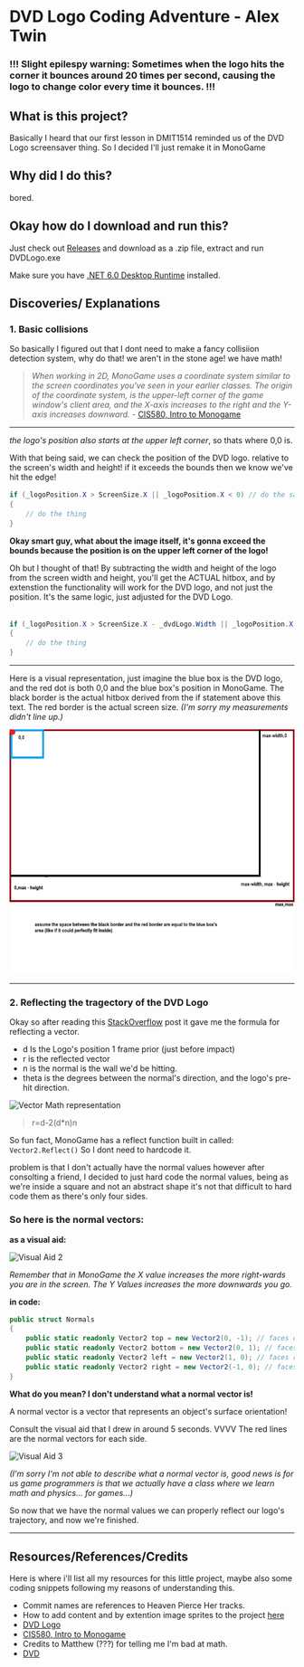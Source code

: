 # DVD Logo Coding Adventure - Alex Twin

### !!! Slight epilespy warning: Sometimes when the logo hits the corner it bounces around 20 times per second, causing the logo to change color every time it bounces. !!!

## What is this project?

Basically I heard that our first lesson in DMIT1514 reminded us of the DVD Logo screensaver thing. So I decided I'll just remake it in MonoGame

## Why did I do this?

bored.

## Okay how do I download and run this?

Just check out [Releases](https://github.com/AlexTwinNAIT/DVDLogo/releases/tag/WidePosting) and download as a .zip file, extract and run DVDLogo.exe

Make sure you have [.NET 6.0 Desktop Runtime](https://dotnet.microsoft.com/en-us/download/dotnet/thank-you/runtime-desktop-6.0.26-windows-x64-installer?cid=getdotnetcore) installed.

## Discoveries/ Explanations

### 1. Basic collisions

So basically I figured out that I dont need to make a fancy collisiion detection system, why do that! we aren't in the stone age! we have math!

> *When working in 2D, MonoGame uses a coordinate system similar to the screen coordinates you've seen in your earlier classes. The origin of the coordinate system, is the upper-left corner of the game window's client area, and the X-axis increases to the right and the Y-axis increases downward.* - [CIS580, Intro to Monogame](https://textbooks.cs.ksu.edu/cis580/01-intro-to-monogame/03-the-game-window/index.html#:~:text=When%20working%20in%202D%2C%20MonoGame,the%20Y-axis%20increases%20downward.)

---
*the logo's position also starts at the upper left corner*, so thats where 0,0 is.

With that being said, we can check the position of the DVD logo. relative to the screen's width and height! if it exceeds the bounds then we know we've hit the edge!

```cs
if (_logoPosition.X > ScreenSize.X || _logoPosition.X < 0) // do the same with the y axis
{
    // do the thing
}
```

**Okay smart guy, what about the image itself, it's gonna exceed the bounds because the position is on the upper left corner of the logo!**

Oh but I thought of that! By subtracting the width and height of the logo from the screen width and height, you'll get the ACTUAL hitbox, and by extenstion the functionality will work for the DVD logo, and not just the position. It's the same logic, just adjusted for the DVD Logo.

```cs

if (_logoPosition.X > ScreenSize.X - _dvdLogo.Width || _logoPosition.X < 0 || _logoPosition.Y > ScreenSize.Y - _dvdLogo.Height || _logoPosition.Y < 0)
{
    // do the thing
}

```
---
Here is a visual representation, just imagine the blue box is the DVD logo, and the red dot is both 0,0 and the blue box's position in MonoGame. The black border is the actual hitbox derived from the if statement above this text. The red border is the actual screen size. *(I'm sorry my measurements didn't line up.)*

![Explaining how it works with visual aid](https://github.com/AlexTwinNAIT/DVDLogo/blob/main/content/CallmeDonTheWayIBeMSPainting.png)

---

### 2. Reflecting the tragectory of the DVD Logo

Okay so after reading this [StackOverflow](https://math.stackexchange.com/questions/13261/how-to-get-a-reflection-vector) post it gave me the formula for reflecting a vector.

- d Is the Logo's position 1 frame prior (just before impact)
- r is the reflected vector
- n is the normal is the wall we'd be hitting.
- theta is the degrees between the normal's direction, and the logo's pre-hit direction.

![Vector Math representation](https://i.stack.imgur.com/IQa15.png)

>   r=d-2(d*n)n

So fun fact, MonoGame has a reflect function built in called: `Vector2.Reflect()` So I dont need to hardcode it.

problem is that I don't actually have the normal values however after consolting a friend, I decided to  just hard code the normal values, being as we're inside a square and not an abstract shape it's not that difficult to hard code them as there's only four sides.

### So here is the normal vectors:

**as a visual aid:**

![Visual Aid 2](https://i.imgur.com/qTz55EJ.png)

*Remember that in MonoGame the X value increases the more right-wards you are in the screen. The Y Values increases the more downwards you go.*

**in code:**

```cs
public struct Normals
{
    public static readonly Vector2 top = new Vector2(0, -1); // faces down
    public static readonly Vector2 bottom = new Vector2(0, 1); // faces up
    public static readonly Vector2 left = new Vector2(1, 0); // faces right
    public static readonly Vector2 right = new Vector2(-1, 0); // faces left
}
```
**What do you mean? I don't understand what a normal vector is!**

A normal vector is a vector that represents an object's surface orientation!

Consult the visual aid that I drew in around 5 seconds. VVVV The red lines are the normal vectors for each side.

![Visual Aid 3](https://i.imgur.com/3V0BU7L.png)

*(I'm sorry I'm not able to describe what a normal vector is, good news is for us game programmers is that we actually have a class where we learn math and physics... for games...)*


So now that we have the normal values we can properly reflect our logo's trajectory,  and now we're finished.

---



## Resources/References/Credits

Here is where i'll list all my resources for this little project, maybe also some coding snippets following my reasons of understanding this.
- Commit names are references to Heaven Pierce Her tracks.
- How to add content and by extention image sprites to the project [here](https://docs.MonoGame.net/articles/getting_started/4_adding_content.html)
- [DVD Logo](https://freebiesupply.com/logos/dvd-logo/)
- [CIS580, Intro to Monogame](https://textbooks.cs.ksu.edu/cis580/01-intro-to-monogame/03-the-game-window/index.html#:~:text=When%20working%20in%202D%2C%20MonoGame,the%20Y-axis%20increases%20downward.)
- Credits to Matthew (???) for telling me I'm bad at math.
- [DVD](https://www.google.com/url?sa=t&rct=j&q=&esrc=s&source=web&cd=&cad=rja&uact=8&ved=2ahUKEwi2iu6HptyDAxXPMjQIHWJGD7IQwqsBegQICBAF&url=https%3A%2F%2Fwww.youtube.com%2Fwatch%3Fv%3D5mGuCdlCcNM&usg=AOvVaw390vA2FGn3dUwTQQjSW-yT&opi=89978449)
